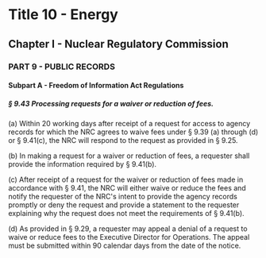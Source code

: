 
# Title 10 - Energy
## Chapter I - Nuclear Regulatory Commission
### PART 9 - PUBLIC RECORDS
#### Subpart A - Freedom of Information Act Regulations
##### § 9.43 Processing requests for a waiver or reduction of fees.

(a) Within 20 working days after receipt of a request for access to agency records for which the NRC agrees to waive fees under § 9.39 (a) through (d) or § 9.41(c), the NRC will respond to the request as provided in § 9.25.

(b) In making a request for a waiver or reduction of fees, a requester shall provide the information required by § 9.41(b).

(c) After receipt of a request for the waiver or reduction of fees made in accordance with § 9.41, the NRC will either waive or reduce the fees and notify the requester of the NRC's intent to provide the agency records promptly or deny the request and provide a statement to the requester explaining why the request does not meet the requirements of § 9.41(b).

(d) As provided in § 9.29, a requester may appeal a denial of a request to waive or reduce fees to the Executive Director for Operations. The appeal must be submitted within 90 calendar days from the date of the notice.

